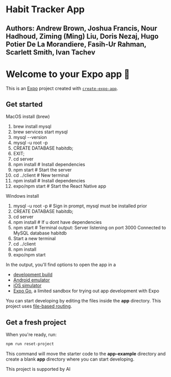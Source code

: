 # Habit Tracker App

## Authors: Andrew Brown, Joshua Francis, Nour Hadhoud, Ziming (Ming) Liu, Doris Nezaj, Hugo Potier De La Morandiere, Fasih-Ur Rahman, Scarlett Smith, Ivan Tachev


# Welcome to your Expo app 👋

This is an [Expo](https://expo.dev) project created with [`create-expo-app`](https://www.npmjs.com/package/create-expo-app).

## Get started

MacOS install (brew)
1. brew install mysql
2. brew services start mysql
3. mysql --version
4. mysql -u root -p
5. CREATE DATABASE habitdb;
6. EXIT;
7. cd server
8. npm install  # Install dependencies
9. npm start    # Start the server
10. cd ../client # New terminal
11. npm install  # Install dependencies
12. expo/npm start   # Start the React Native app


Windows install
1.   mysql -u root -p # Sign in prompt, mysql must be installed prior
2.   CREATE DATABASE habitdb;
3.   cd server
4.   npm install # If u dont have dependencies
5.   npm start # Terminal output: Server listening on port 3000 Connected to MySQL database habitdb
6.   Start a new terminal
7.   cd ../client
8.   npm install
9.   expo/npm start

In the output, you'll find options to open the app in a

- [development build](https://docs.expo.dev/develop/development-builds/introduction/)
- [Android emulator](https://docs.expo.dev/workflow/android-studio-emulator/)
- [iOS simulator](https://docs.expo.dev/workflow/ios-simulator/)
- [Expo Go](https://expo.dev/go), a limited sandbox for trying out app development with Expo

You can start developing by editing the files inside the **app** directory. This project uses [file-based routing](https://docs.expo.dev/router/introduction).

## Get a fresh project

When you're ready, run:

```bash
npm run reset-project
```

This command will move the starter code to the **app-example** directory and create a blank **app** directory where you can start developing.


This project is supported by AI